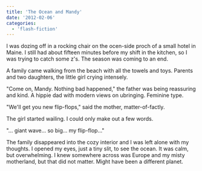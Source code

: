 ```yaml
---
title: 'The Ocean and Mandy'
date: '2012-02-06'
categories:
  - 'flash-fiction'
---
```


I was dozing off in a rocking chair on the ocen-side proch of a small hotel in
Maine. I still had about fifteen minutes before my shift in the kitchen, so I
was trying to catch some z's. The season was coming to an end.

<!-- truncate -->

A family came walking from the beach with all the towels and toys. Parents and
two daughters, the little girl crying intensely.

"Come on, Mandy. Nothing bad happened," the father was being reassuring and
kind. A hippie dad with modern views on ubringing. Feminine type.

"We'll get you new flip-flops," said the mother, matter-of-factly.

The girl started wailing. I could only make out a few words.

"... giant wave... so big... my flip-flop..."

The family disappeared into the cozy interior and I was left alone with my
thoughts. I opened my eyes, just a tiny slit, to see the ocean. It was calm, but
overwhelming. I knew somewhere across was Europe and my misty motherland, but
that did not matter. Might have been a different planet.
